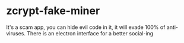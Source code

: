 # zcrypt-fake-miner
It's a scam app, you can hide evil code in it, it will evade 100% of anti-viruses. There is an electron interface for a better social-ing
